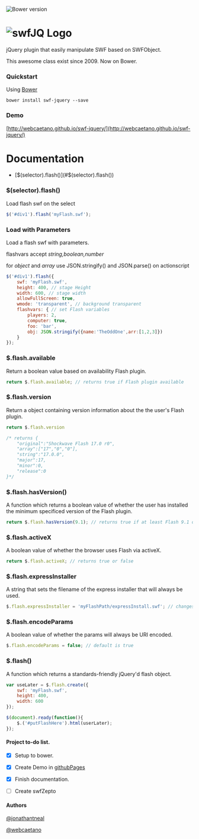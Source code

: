![Bower version](https://badge.fury.io/bo/swf-jquery.svg)

# ![swfJQ Logo](http://i.imgur.com/Wed19Q4.png)

jQuery plugin that easily manipulate SWF based on SWFObject.

This awesome class exist since 2009. Now on Bower.

### Quickstart

Using [Bower](http://bower.io)
```
bower install swf-jquery --save
```

### Demo 
[http://webcaetano.github.io/swf-jquery/](http://webcaetano.github.io/swf-jquery/)

# Documentation


  - [$(selector).flash()](#$(selector).flash())


### $(selector).flash()

Load flash swf on the select

```javascript
$('#div1').flash('myFlash.swf');
```

### Load with Parameters

Load a flash swf with parameters.

flashvars accept *string,boolean,number* 

for *object* and *array* use JSON.stringify() and JSON.parse() on actionscript

```javascript
$('#div1').flash({
	swf: 'myFlash.swf',
	height: 400, // stage Height
	width: 600, // stage width
	allowFullScreen: true,
	wmode: 'transparent', // background transparent
	flashvars: { // set Flash variables 
		players: 2,
		computer: true,
		foo: 'bar',
		obj: JSON.stringify({name:'TheOddOne',arr:[1,2,3]})
	}
});
```

### $.flash.available

Return a boolean value based on availability Flash plugin.

```javascript
return $.flash.available; // returns true if Flash plugin available
```

### $.flash.version

Return a object containing version information about the the user's Flash plugin. 

```javascript
return $.flash.version

/* returns {
	"original":"Shockwave Flash 17.0 r0",
	"array":["17","0","0"],
	"string":"17.0.0",
	"major":17,
	"minor":0,
	"release":0
}*/
```

### $.flash.hasVersion()

A function which returns a boolean value of whether the user has installed the minimum specificed version of the Flash plugin.

```javascript
return $.flash.hasVersion(9.1); // returns true if at least Flash 9.1 or greater is detected
```

### $.flash.activeX

A boolean value of whether the browser uses Flash via activeX.

```javascript
return $.flash.activeX; // returns true or false
```

### $.flash.expressInstaller

A string that sets the filename of the express installer that will always be used.

```javascript
$.flash.expressInstaller = 'myFlashPath/expressInstall.swf'; // changes the express installer
```

### $.flash.encodeParams

A boolean value of whether the params will always be URI encoded.

```javascript
$.flash.encodeParams = false; // default is true
```

### $.flash()

A function which returns a standards-friendly jQuery'd flash object.

```javascript
var useLater = $.flash.create({
	swf: 'myFlash.swf',
	height: 400,
	width: 600
});

$(document).ready(function(){
	$.('#putFlashHere').html(userLater);
});
```

#### Project to-do list.

- [x] Setup to bower.
- [x] Create Demo in [githubPages](https://pages.github.com/)
- [x] Finish documentation.
- [ ] Create swfZepto


#### Authors
[@jonathantneal](https://github.com/jonathantneal)

[@webcaetano](https://github.com/webcaetano)
